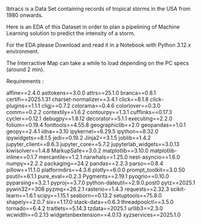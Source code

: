 Ibtracs is a Data Set containing records of tropical storms in the USA from 1980 onwards.

Here is an EDA of this Dataset in order to plan a pipelining of Machine Learning solution to predict the intensity of a storm.

For the EDA please Download and read it in a Notebook with Python 3.12.x environment.

The Interractive Map can take a while to load depending on the PC specs (around 2 min).

Requirements :

affine==2.4.0
asttokens==3.0.0
attrs==25.1.0
branca==0.8.1
certifi==2025.1.31
charset-normalizer==3.4.1
click==8.1.8
click-plugins==1.1.1
cligj==0.7.2
colorama==0.4.6
colorlover==0.3.0
comm==0.2.2
contextily==1.6.2
contourpy==1.3.1
cufflinks==0.17.3
cycler==0.12.1
debugpy==1.8.12
decorator==5.1.1
executing==2.2.0
folium==0.19.4
fonttools==4.55.8
geographiclib==2.0
geopandas==1.0.1
geopy==2.4.1
idna==3.10
ipykernel==6.29.5
ipython==8.32.0
ipywidgets==8.1.5
jedi==0.19.2
Jinja2==3.1.5
joblib==1.4.2
jupyter_client==8.6.3
jupyter_core==5.7.2
jupyterlab_widgets==3.0.13
kiwisolver==1.4.8
MarkupSafe==3.0.2
matplotlib==3.10.0
matplotlib-inline==0.1.7
mercantile==1.2.1
narwhals==1.25.0
nest-asyncio==1.6.0
numpy==2.2.2
packaging==24.2
pandas==2.2.3
parso==0.8.4
pillow==11.1.0
platformdirs==4.3.6
plotly==6.0.0
prompt_toolkit==3.0.50
psutil==6.1.1
pure_eval==0.2.3
Pygments==2.19.1
pyogrio==0.10.0
pyparsing==3.2.1
pyproj==3.7.0
python-dateutil==2.9.0.post0
pytz==2025.1
pywin32==308
pyzmq==26.2.1
rasterio==1.4.3
requests==2.32.3
scikit-learn==1.6.1
scipy==1.15.1
seaborn==0.13.2
setuptools==75.8.0
shapely==2.0.7
six==1.17.0
stack-data==0.6.3
threadpoolctl==3.5.0
tornado==6.4.2
traitlets==5.14.3
tzdata==2025.1
urllib3==2.3.0
wcwidth==0.2.13
widgetsnbextension==4.0.13
xyzservices==2025.1.0
